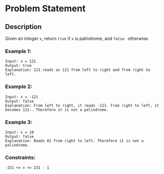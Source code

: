 # Problem Statement

## Description

Given an integer ```x```, return ```true``` if ```x``` is palindrome, and ```false ``` otherwise.

### Example 1:
```
Input: x = 121
Output: true
Explanation: 121 reads as 121 from left to right and from right to left.

```
### Example 2:
```
Input: x = -121
Output: false
Explanation: From left to right, it reads -121. From right to left, it becomes 121-. Therefore it is not a palindrome.
```
### Example 3:
```
Input: x = 10
Output: false
Explanation: Reads 01 from right to left. Therefore it is not a palindrome.
```
### Constraints:
```
-231 <= x <= 231 - 1
```

